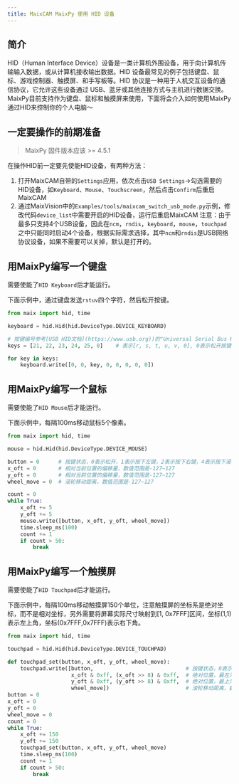 ```yaml
---
title: MaixCAM MaixPy 使用 HID 设备
---
```


## 简介

HID（Human Interface Device）设备是一类计算机外围设备，用于向计算机传输输入数据，或从计算机接收输出数据。HID 设备最常见的例子包括键盘、鼠标、游戏控制器、触摸屏、和手写板等。HID 协议是一种用于人机交互设备的通信协议，它允许这些设备通过 USB、蓝牙或其他连接方式与主机进行数据交换。MaixPy目前支持作为键盘、鼠标和触摸屏来使用，下面将会介入如何使用MaixPy通过HID来控制你的个人电脑～

## 一定要操作的前期准备

> MaixPy 固件版本应该 >= 4.5.1

在操作HID前一定要先使能HID设备，有两种方法：
1. 打开MaixCAM自带的`Settings`应用，依次点击`USB Settings`->勾选需要的HID设备，如`Keyboard`、`Mouse`、`Touchscreen`，然后点击`Confirm`后重启MaixCAM
2. 通过MaixVision中的`Examples/tools/maixcam_switch_usb_mode.py`示例，修改代码`device_list`中需要开启的HID设备，运行后重启MaixCAM
注意：由于最多只支持4个USB设备，因此在`ncm`，`rndis`，`keyboard`，`mouse`，`touchpad`之中只能同时启动4个设备，根据实际需求选择，其中`ncm`和`rndis`是USB网络协议设备，如果不需要可以关掉，默认是打开的。

## 用MaixPy编写一个键盘

需要使能了`HID Keyboard`后才能运行。

下面示例中，通过键盘发送`rstuv`四个字符，然后松开按键。

```python
from maix import hid, time

keyboard = hid.Hid(hid.DeviceType.DEVICE_KEYBOARD)

# 按键编号参考[USB HID文档](https://www.usb.org))的"Universal Serial Bus HID Usage Tables"部分
keys = [21, 22, 23, 24, 25, 0]    # 表示[r, s, t, u, v, 0], 0表示松开按键

for key in keys:
    keyboard.write([0, 0, key, 0, 0, 0, 0, 0])

```

## 用MaixPy编写一个鼠标

需要使能了`HID Mouse`后才能运行。

下面示例中，每隔100ms移动鼠标5个像素。

```python
from maix import hid, time

mouse = hid.Hid(hid.DeviceType.DEVICE_MOUSE)

button = 0      # 按键状态，0表示松开，1表示按下左键，2表示按下右键，4表示按下滚轮键
x_oft = 0       # 相对当前位置的偏移量，数值范围是-127~127
y_oft = 0       # 相对当前位置的偏移量，数值范围是-127~127
wheel_move = 0  # 滚轮移动距离，数值范围是-127~127

count = 0
while True:
    x_oft += 5
    y_oft += 5
    mouse.write([button, x_oft, y_oft, wheel_move])
    time.sleep_ms(100)
    count += 1
    if count > 50:
        break
```

## 用MaixPy编写一个触摸屏

需要使能了`HID Touchpad`后才能运行。

下面示例中，每隔100ms移动触摸屏150个单位，注意触摸屏的坐标系是绝对坐标，而不是相对坐标，另外需要将屏幕实际尺寸映射到[1, 0x7FFF]区间，坐标(1,1)表示左上角，坐标(0x7FFF,0x7FFF)表示右下角。

```python
from maix import hid, time

touchpad = hid.Hid(hid.DeviceType.DEVICE_TOUCHPAD)

def touchpad_set(button, x_oft, y_oft, wheel_move):
    touchpad.write([button,                             # 按键状态，0表示松开，1表示按下左键，2表示按下右键，4表示按下滚轮键
                    x_oft & 0xff, (x_oft >> 8) & 0xff,  # 绝对位置，最左为1, 最右为0x7fff，0表示不操作，数值范围是0～0x7fff
                    y_oft & 0xff, (y_oft >> 8) & 0xff,  # 绝对位置，最上为1, 最下为0x7fff，0表示不操作，数值范围是0～0x7fff
                    wheel_move])                        # 滚轮移动距离，数值范围是-127~127
button = 0
x_oft = 0
y_oft = 0
wheel_move = 0
count = 0
while True:
    x_oft += 150
    y_oft += 150
    touchpad_set(button, x_oft, y_oft, wheel_move)
    time.sleep_ms(100)
    count += 1
    if count > 50:
        break
```
